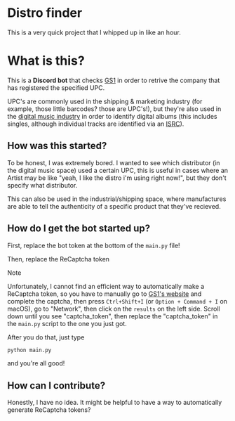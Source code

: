 # Distro finder

This is a very quick project that I whipped up in like an hour. 

# What is this?
This is a **Discord bot** that checks [GS1](https://www.gs1.org/services/verified-by-gs1/) in order to retrive the company that has registered the specified UPC.

UPC's are commonly used in the shipping & marketing industry (for example, those little barcodes? those are UPC's!), but they're also used in the [digital music industry](https://www.musicgateway.com/blog/music-industry/what-is-upc) in order to identify digital albums (this includes singles, although individual tracks are identified via an [ISRC](https://isrc.ifpi.org/en/)).


## How was this started?
To be honest, I was extremely bored. I wanted to see which distributor (in the digital music space) used a certain UPC, this is useful in cases where an Artist may be like "yeah, I like the distro i'm using right now!", but they don't specify what distributor.

This can also be used in the industrial/shipping space, where manufactures are able to tell the authenticity of a specific product that they've recieved.

## How do I get the bot started up?
First, replace the bot token at the bottom of the `main.py` file!

Then, replace the ReCaptcha token
> [!NOTE]
> Unfortunately, I cannot find an efficient way to automatically make a ReCaptcha token, so you have to manually go to [GS1's website](https://www.gs1.org/services/verified-by-gs1/) and complete the captcha, then press `Ctrl+Shift+I` (or `Option + Command + I` on macOS), go to "Network", then click on the `results` on the left side. Scroll down until you see "captcha_token", then replace the "captcha_token" in the `main.py` script to the one you just got.

After you do that, just type 
```py
python main.py
```
and you're all good!

## How can I contribute?

Honestly, I have no idea. It might be helpful to have a way to automatically generate ReCaptcha tokens?
